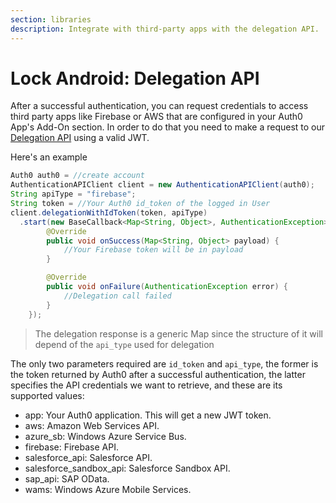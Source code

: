 ```yaml
---
section: libraries
description: Integrate with third-party apps with the delegation API.
---
```


# Lock Android: Delegation API

After a successful authentication, you can request credentials to access third party apps like Firebase or AWS that are configured in your Auth0 App's Add-On section. In order to do that you need to make a request to our [Delegation API](/api/authentication/reference#delegation) using a valid JWT.

Here's an example
```java
Auth0 auth0 = //create account
AuthenticationAPIClient client = new AuthenticationAPIClient(auth0);
String apiType = "firebase";
String token = //Your Auth0 id_token of the logged in User
client.delegationWithIdToken(token, apiType)
  .start(new BaseCallback<Map<String, Object>, AuthenticationException>() {
        @Override
        public void onSuccess(Map<String, Object> payload) {
            //Your Firebase token will be in payload        
        }

        @Override
        public void onFailure(AuthenticationException error) {
            //Delegation call failed
        }
    });
```

> The delegation response is a generic Map since the structure of it will depend of the `api_type` used for delegation

The only two parameters required are `id_token` and `api_type`, the former is the token returned by Auth0 after a successful authentication, the latter specifies the API credentials we want to retrieve, and these are its supported values:

* app: Your Auth0 application. This will get a new JWT token.
* aws: Amazon Web Services API.
* azure_sb: Windows Azure Service Bus.
* firebase: Firebase API.
* salesforce_api: Salesforce API.
* salesforce_sandbox_api: Salesforce Sandbox API.
* sap_api: SAP OData.
* wams: Windows Azure Mobile Services.
